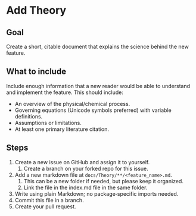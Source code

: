 # Add Theory

## Goal

Create a short, citable document that explains the science behind the new feature.

## What to include

Include enough information that a new reader would be able to understand and implement the feature. This should include:

- An overview of the physical/chemical process.
- Governing equations (Unicode symbols preferred) with variable definitions.
- Assumptions or limitations.
- At least one primary literature citation.

## Steps

1. Create a new issue on GitHub and assign it to yourself.
   1. Create a branch on your forked repo for this issue.
2. Add a new markdown file at `docs/Theory/**/<feature_name>.md`.
   1. This can be a new folder if needed, but please keep it organized.
   2. Link the file in the index.md file in the same folder.
3. Write using plain Markdown; no package‑specific imports needed.
4. Commit this file in a branch.
5. Create your pull request.
